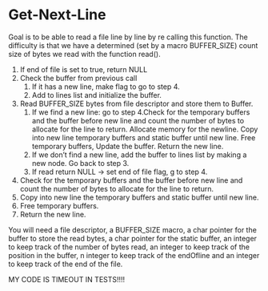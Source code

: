 # Get-Next-Line
Goal is to be able to read a file line by line by re calling this function.  The difficulty is that we have a determined (set by a macro BUFFER_SIZE) count size of bytes we read with the function read(). 
1. If end of file is set to true, return NULL
2. Check the buffer from previous call
    1. If it has a new line, make flag to go to step 4.
    2. Add to lines list and initialize the buffer. 
3. Read BUFFER_SIZE bytes from file descriptor and store them to Buffer.
    1. If we find a new line:  go to step 4.Check for the temporary buffers and the buffer before new line and count the number of bytes to allocate for the line to return. Allocate memory for the newline. Copy into new line temporary buffers and static buffer until new line. Free temporary buffers, Update the buffer. Return the new line.
    2. If we don’t find a new line, add the buffer to lines list by making a new node. Go back to step 3. 
    3. If read return NULL → set end of file flag, g to step 4.
4. Check for the temporary buffers and the buffer before new line and count the number of bytes to allocate for the line to return.
5. Copy into new line the temporary buffers and static buffer until new line.
6. Free temporary buffers.
7. Return the new line.

You will need a file descriptor, a BUFFER_SIZE macro, a char pointer for the buffer to store the read bytes, a char pointer for the static buffer, an integer to keep track of the number of bytes read, an integer to keep track of the position in the buffer, n integer to keep track of the endOfline and an integer to keep track of the end of the file.

MY CODE IS TIMEOUT IN TESTS!!!!

